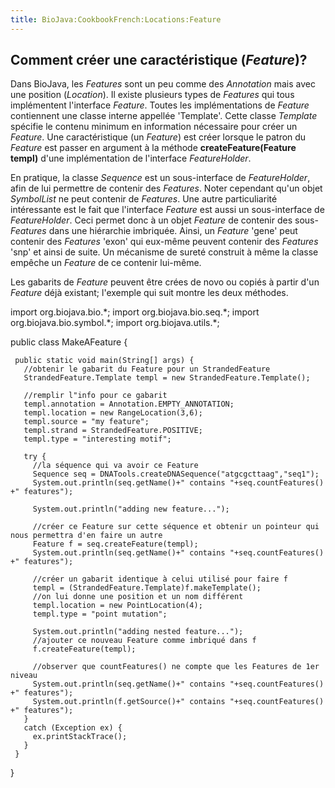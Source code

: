 ```yaml
---
title: BioJava:CookbookFrench:Locations:Feature
---
```


Comment créer une caractéristique (*Feature*)?
----------------------------------------------

Dans BioJava, les *Features* sont un peu comme des *Annotation* mais
avec une position (*Location*). Il existe plusieurs types de *Features*
qui tous implémentent l'interface *Feature*. Toutes les implémentations
de *Feature* contiennent une classe interne appellée 'Template'. Cette
classe *Template* spécifie le contenu minimum en information nécessaire
pour créer un *Feature*. Une caractéristique (un *Feature*) est créer
lorsque le patron du *Feature* est passer en argument à la méthode
**createFeature(Feature templ)** d'une implémentation de l'interface
*FeatureHolder*.

En pratique, la classe *Sequence* est un sous-interface de
*FeatureHolder*, afin de lui permettre de contenir des *Features*. Noter
cependant qu'un objet *SymbolList* ne peut contenir de *Features*. Une
autre particuliarité intéressante est le fait que l'interface *Feature*
est aussi un sous-interface de *FeatureHolder*. Ceci permet donc à un
objet *Feature* de contenir des sous-*Features* dans une hiérarchie
imbriquée. Ainsi, un *Feature* 'gene' peut contenir des *Features*
'exon' qui eux-même peuvent contenir des *Features* 'snp' et ainsi de
suite. Un mécanisme de sureté construit à même la classe empêche un
*Feature* de ce contenir lui-même.

Les gabarits de *Feature* peuvent être crées de novo ou copiés à partir
d'un *Feature* déjà existant; l'exemple qui suit montre les deux
méthodes.

<java> import org.biojava.bio.\*; import org.biojava.bio.seq.\*; import
org.biojava.bio.symbol.\*; import org.biojava.utils.\*;

public class MakeAFeature {

` public static void main(String[] args) {`  
`   //obtenir le gabarit du Feature pour un StrandedFeature`  
`   StrandedFeature.Template templ = new StrandedFeature.Template();`

`   //remplir l"info pour ce gabarit`  
`   templ.annotation = Annotation.EMPTY_ANNOTATION;`  
`   templ.location = new RangeLocation(3,6);`  
`   templ.source = "my feature";`  
`   templ.strand = StrandedFeature.POSITIVE;`  
`   templ.type = "interesting motif";`

`   try {`  
`     //la séquence qui va avoir ce Feature`  
`     Sequence seq = DNATools.createDNASequence("atgcgcttaag","seq1");`  
`     System.out.println(seq.getName()+" contains "+seq.countFeatures()+" features");`

`     System.out.println("adding new feature...");`

`     //créer ce Feature sur cette séquence et obtenir un pointeur qui nous permettra d'en faire un autre`  
`     Feature f = seq.createFeature(templ);`  
`     System.out.println(seq.getName()+" contains "+seq.countFeatures()+" features");`

`     //créer un gabarit identique à celui utilisé pour faire f`  
`     templ = (StrandedFeature.Template)f.makeTemplate();`  
`     //on lui donne une position et un nom différent`  
`     templ.location = new PointLocation(4);`  
`     templ.type = "point mutation";`

`     System.out.println("adding nested feature...");`  
`     //ajouter ce nouveau Feature comme imbriqué dans f`  
`     f.createFeature(templ);`

`     //observer que countFeatures() ne compte que les Features de 1er niveau`  
`     System.out.println(seq.getName()+" contains "+seq.countFeatures()+" features");`  
`     System.out.println(f.getSource()+" contains "+seq.countFeatures()+" features");`  
`   }`  
`   catch (Exception ex) {`  
`     ex.printStackTrace();`  
`   }`  
` }`

} </java>
